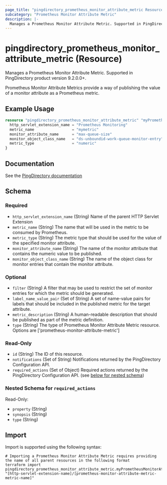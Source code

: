 ```yaml
---
page_title: "pingdirectory_prometheus_monitor_attribute_metric Resource - terraform-provider-pingdirectory"
subcategory: "Prometheus Monitor Attribute Metric"
description: |-
  Manages a Prometheus Monitor Attribute Metric. Supported in PingDirectory product version 9.2.0.0+.
---
```


# pingdirectory_prometheus_monitor_attribute_metric (Resource)

Manages a Prometheus Monitor Attribute Metric. Supported in PingDirectory product version 9.2.0.0+.

Prometheus Monitor Attribute Metrics provide a way of publishing the value of a monitor attribute as a Prometheus metric.

## Example Usage

```terraform
resource "pingdirectory_prometheus_monitor_attribute_metric" "myPrometheusMonitorAttributeMetric" {
  http_servlet_extension_name = "Prometheus Monitoring"
  metric_name                 = "mymetric"
  monitor_attribute_name      = "max-queue-size"
  monitor_object_class_name   = "ds-unboundid-work-queue-monitor-entry"
  metric_type                 = "numeric"
}
```

## Documentation
See the [PingDirectory documentation](https://docs.pingidentity.com/r/en-us/pingdirectory-93/pd_ds_enable_prometheus_support)

<!-- schema generated by tfplugindocs -->
## Schema

### Required

- `http_servlet_extension_name` (String) Name of the parent HTTP Servlet Extension
- `metric_name` (String) The name that will be used in the metric to be consumed by Prometheus.
- `metric_type` (String) The metric type that should be used for the value of the specified monitor attribute.
- `monitor_attribute_name` (String) The name of the monitor attribute that contains the numeric value to be published.
- `monitor_object_class_name` (String) The name of the object class for monitor entries that contain the monitor attribute.

### Optional

- `filter` (String) A filter that may be used to restrict the set of monitor entries for which the metric should be generated.
- `label_name_value_pair` (Set of String) A set of name-value pairs for labels that should be included in the published metric for the target attribute.
- `metric_description` (String) A human-readable description that should be published as part of the metric definition.
- `type` (String) The type of Prometheus Monitor Attribute Metric resource. Options are ['prometheus-monitor-attribute-metric']

### Read-Only

- `id` (String) The ID of this resource.
- `notifications` (Set of String) Notifications returned by the PingDirectory Configuration API.
- `required_actions` (Set of Object) Required actions returned by the PingDirectory Configuration API. (see [below for nested schema](#nestedatt--required_actions))

<a id="nestedatt--required_actions"></a>
### Nested Schema for `required_actions`

Read-Only:

- `property` (String)
- `synopsis` (String)
- `type` (String)

## Import

Import is supported using the following syntax:

```shell
# Importing a Prometheus Monitor Attribute Metric requires providing the name of all parent resources in the following format
terraform import pingdirectory_prometheus_monitor_attribute_metric.myPrometheusMonitorAttributeMetric "[http-servlet-extension-name]/[prometheus-monitor-attribute-metric-metric-name]"
```

